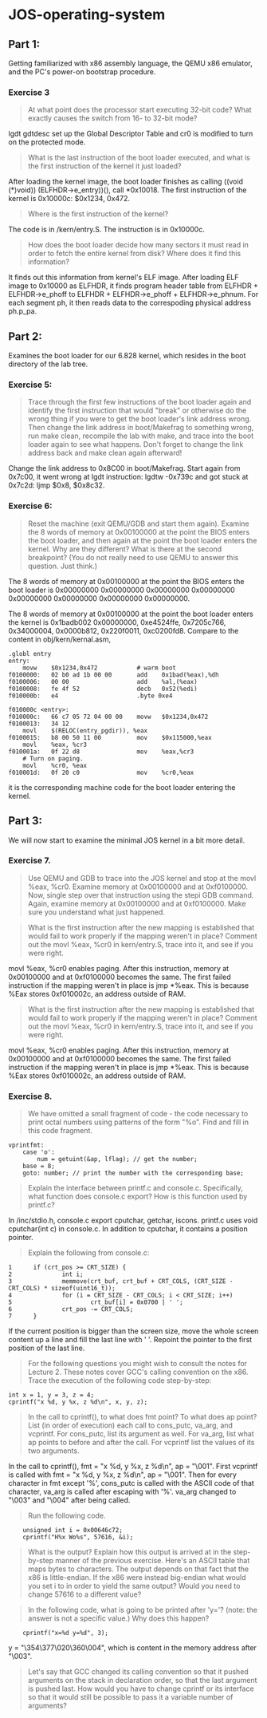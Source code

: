 # JOS-operating-system
 
## Part 1:
 
Getting familiarized with x86 assembly language, the QEMU x86 emulator, and the PC's power-on bootstrap procedure. 
 

### Exercise 3
 
>At what point does the processor start executing 32-bit code? What exactly causes the switch from 16- to 32-bit mode?

lgdt gdtdesc set up the Global Descriptor Table and cr0 is modified to turn on the protected mode.

>What is the last instruction of the boot loader executed, and what is the first instruction of the kernel it just loaded?

After loading the kernel image, the boot loader finishes as calling ((void (\*)void)) (ELFHDR->e_entry))(), call \*0x10018. The first instruction of the kernel is 0x10000c: $0x1234, 0x472.

>Where is the first instruction of the kernel?

The code is in /kern/entry.S. The instruction is in 0x10000c.

>How does the boot loader decide how many sectors it must read in order to fetch the entire kernel from disk? Where does it find this information?

It finds out this information from kernel's ELF image. After loading ELF image to 0x10000 as ELFHDR, it finds program header table from ELFHDR + ELFHDR->e_phoff to ELFHDR + ELFHDR->e_phoff + ELFHDR->e_phnum. For each segment ph, it then reads data to the correspoding physical address ph.p_pa.

## Part 2:
 
Examines the boot loader for our 6.828 kernel, which resides in the boot directory of the lab tree. 

### Exercise 5: 
>Trace through the first few instructions of the boot loader again and identify the first instruction that would "break" or otherwise do the wrong thing if you were to get the boot loader's link address wrong. Then change the link address in boot/Makefrag to something wrong, run make clean, recompile the lab with make, and trace into the boot loader again to see what happens. Don't forget to change the link address back and make clean again afterward!

Change the link address to 0x8C00 in boot/Makefrag. Start again from 0x7c00, it went wrong at lgdt instruction: lgdtw -0x739c and got stuck at 0x7c2d: ljmp $0x8, $0x8c32.

### Exercise 6:
>Reset the machine (exit QEMU/GDB and start them again). Examine the 8 words of memory at 0x00100000 at the point the BIOS enters the boot loader, and then again at the point the boot loader enters the kernel. Why are they different? What is there at the second breakpoint? (You do not really need to use QEMU to answer this question. Just think.)

The 8 words of memory at 0x00100000 at the point the BIOS enters the boot loader is 0x00000000 0x00000000 0x00000000 0x00000000 0x00000000 0x00000000 0x00000000 0x00000000.

The 8 words of memory at 0x00100000 at the point the boot loader enters the kernel is 0x1badb002 0x00000000, 0xe4524ffe, 0x7205c766, 0x34000004, 0x0000b812, 0x220f0011, 0xc0200fd8. Compare to the content in obj/kern/kernal.asm, 

```{r}
.globl entry
entry:
	movw	$0x1234,0x472			# warm boot
f0100000:	02 b0 ad 1b 00 00    	add    0x1bad(%eax),%dh
f0100006:	00 00                	add    %al,(%eax)
f0100008:	fe 4f 52             	decb   0x52(%edi)
f010000b:	e4                   	.byte 0xe4

f010000c <entry>:
f010000c:	66 c7 05 72 04 00 00 	movw   $0x1234,0x472
f0100013:	34 12 
	movl	$(RELOC(entry_pgdir)), %eax
f0100015:	b8 00 50 11 00       	mov    $0x115000,%eax
	movl	%eax, %cr3
f010001a:	0f 22 d8             	mov    %eax,%cr3
	# Turn on paging.
	movl	%cr0, %eax
f010001d:	0f 20 c0             	mov    %cr0,%eax
```

it is the corresponding machine code for the boot loader entering the kernel.

## Part 3:
We will now start to examine the minimal JOS kernel in a bit more detail.

### Exercise 7. 
>Use QEMU and GDB to trace into the JOS kernel and stop at the movl %eax, %cr0. Examine memory at 0x00100000 and at 0xf0100000. Now, single step over that instruction using the stepi GDB command. Again, examine memory at 0x00100000 and at 0xf0100000. Make sure you understand what just happened.

>What is the first instruction after the new mapping is established that would fail to work properly if the mapping weren't in place? Comment out the movl %eax, %cr0 in kern/entry.S, trace into it, and see if you were right.

movl %eax, %cr0 enables paging. After this instruction, memory at 0x00100000 and at 0xf0100000 becomes the same. The first failed instruction if the mapping weren't in place is jmp *%eax. This is because %Eax stores 0xf010002c, an address outside of RAM.


>What is the first instruction after the new mapping is established that would fail to work properly if the mapping weren't in place? Comment out the movl %eax, %cr0 in kern/entry.S, trace into it, and see if you were right.

movl %eax, %cr0 enables paging. After this instruction, memory at 0x00100000 and at 0xf0100000 becomes the same. The first failed instruction if the mapping weren't in place is jmp *%eax. This is because %Eax stores 0xf010002c, an address outside of RAM.

### Exercise 8. 
> We have omitted a small fragment of code - the code necessary to print octal numbers using patterns of the form "%o". Find and fill in this code fragment.

```{r}
vprintfmt:
    case 'o':
    	num = getuint(&ap, lflag); // get the number;
	base = 8;
	goto: number; // print the number with the corresponding base;
```
> Explain the interface between printf.c and console.c. Specifically, what function does console.c export? How is this function used by printf.c?

In /inc/stdio.h, console.c export cputchar, getchar, iscons. printf.c uses void cputchar(int c) in console.c. In addition to cputchar, it contains a position pointer.

> Explain the following from console.c:
```{r}
1      if (crt_pos >= CRT_SIZE) {
2              int i;
3              memmove(crt_buf, crt_buf + CRT_COLS, (CRT_SIZE - CRT_COLS) * sizeof(uint16_t));
4              for (i = CRT_SIZE - CRT_COLS; i < CRT_SIZE; i++)
5                      crt_buf[i] = 0x0700 | ' ';
6              crt_pos -= CRT_COLS;
7      }
```
If the current position is bigger than the screen size, move the whole screen content up a line and fill the last line with '   '. Repoint the pointer to the first position of the last line.

> For the following questions you might wish to consult the notes for Lecture 2. These notes cover GCC's calling convention on the x86. Trace the execution of the following code step-by-step:

```{r}
int x = 1, y = 3, z = 4;
cprintf("x %d, y %x, z %d\n", x, y, z);
```

> In the call to cprintf(), to what does fmt point? To what does ap point?
List (in order of execution) each call to cons_putc, va_arg, and vcprintf. For cons_putc, list its argument as well. For va_arg, list what ap points to before and after the call. For vcprintf list the values of its two arguments.

In the call to cprintf(), fmt = "x %d, y %x, z %d\n", ap = "\001".
First vcprintf is called with fmt = "x %d, y %x, z %d\n", ap = "\001". Then for every character in fmt except '%', cons_putc is called with the ASCII code of that character, va_arg is called after escaping with '%'. va_arg changed to "\003" and "\004" after being called.

> Run the following code.
```{r}
    unsigned int i = 0x00646c72;
    cprintf("H%x Wo%s", 57616, &i);
```
> What is the output? Explain how this output is arrived at in the step-by-step manner of the previous exercise. Here's an ASCII table that maps bytes to characters.
The output depends on that fact that the x86 is little-endian. If the x86 were instead big-endian what would you set i to in order to yield the same output? Would you need to change 57616 to a different value?

> In the following code, what is going to be printed after 'y='? (note: the answer is not a specific value.) Why does this happen? 
```{r}
    cprintf("x=%d y=%d", 3);
 ```
   y = "\354\377\020\360\004", which is content in the memory address after "\003".
   
> Let's say that GCC changed its calling convention so that it pushed arguments on the stack in declaration order, so that the last argument is pushed last. How would you have to change cprintf or its interface so that it would still be possible to pass it a variable number of arguments?

